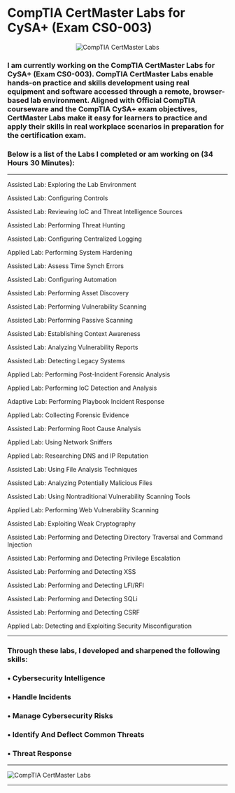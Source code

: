 # CompTIA CertMaster Labs for CySA+ (Exam CS0-003)

<p align="center">
<img src="https://i.imgur.com/gawuoxL.png" alt="CompTIA CertMaster Labs"/>
</p>


### I am currently working on the CompTIA CertMaster Labs for CySA+ (Exam CS0-003). CompTIA CertMaster Labs enable hands-on practice and skills development using real equipment and software accessed through a remote, browser-based lab environment. Aligned with Official CompTIA courseware and the CompTIA CySA+ exam objectives, CertMaster Labs make it easy for learners to practice and apply their skills in real workplace scenarios in preparation for the certification exam.

### Below is a list of the Labs I completed or am working on (34 Hours 30 Minutes):

---

Assisted Lab: Exploring the Lab Environment

Assisted Lab: Configuring Controls

Assisted Lab: Reviewing IoC and Threat Intelligence Sources

Assisted Lab: Performing Threat Hunting

Assisted Lab: Configuring Centralized Logging

Applied Lab: Performing System Hardening

Assisted Lab: Assess Time Synch Errors

Assisted Lab: Configuring Automation

Assisted Lab: Performing Asset Discovery

Assisted Lab: Performing Vulnerability Scanning

Assisted Lab: Performing Passive Scanning

Assisted Lab: Establishing Context Awareness

Assisted Lab: Analyzing Vulnerability Reports

Assisted Lab: Detecting Legacy Systems

Applied Lab: Performing Post-Incident Forensic Analysis

Applied Lab: Performing IoC Detection and Analysis

Adaptive Lab: Performing Playbook Incident Response

Applied Lab: Collecting Forensic Evidence

Assisted Lab: Performing Root Cause Analysis

Applied Lab: Using Network Sniffers

Applied Lab: Researching DNS and IP Reputation

Assisted Lab: Using File Analysis Techniques

Assisted Lab: Analyzing Potentially Malicious Files

Assisted Lab: Using Nontraditional Vulnerability Scanning Tools

Applied Lab: Performing Web Vulnerability Scanning

Assisted Lab: Exploiting Weak Cryptography

Assisted Lab: Performing and Detecting Directory Traversal and Command Injection

Assisted Lab: Performing and Detecting Privilege Escalation

Assisted Lab: Performing and Detecting XSS

Assisted Lab: Performing and Detecting LFI/RFI

Assisted Lab: Performing and Detecting SQLi

Assisted Lab: Performing and Detecting CSRF

Applied Lab: Detecting and Exploiting Security Misconfiguration

---

### Through these labs, I developed and sharpened the following skills:

###  • Cybersecurity Intelligence
 
###  • Handle Incidents
 
###  • Manage Cybersecurity Risks
 
###  • Identify And Deflect Common Threats
 
###  • Threat Response

---

![CompTIA CertMaster Labs](https://i.imgur.com/AUNb7jh.png)

---

